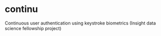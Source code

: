 # continu
Continuous user authentication using keystroke biometrics (Insight data science fellowship project)
